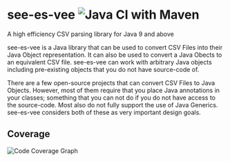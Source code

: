 # see-es-vee ![Java CI with Maven](https://github.com/see-es-vee/see-es-vee/workflows/Java%20CI%20with%20Maven/badge.svg?branch=master)
A high efficiency CSV parsing library for Java 9 and above

see-es-vee is a Java library that can be used to convert CSV Files into their Java Object representation. It can also be used to convert a Java Obects to an equivalent CSV file. see-es-vee can work with arbitrary Java objects including pre-existing objects that you do not have source-code of.

There are a few open-source projects that can convert CSV Files to Java Objects. However, most of them require that you place Java annotations in your classes; something that you can not do if you do not have access to the source-code. Most also do not fully support the use of Java Generics. see-es-vee considers both of these as very important design goals.

## Coverage 
![Code Coverage Graph](https://codecov.io/gh/see-es-vee/see-es-vee/graphs/tree.svg)
